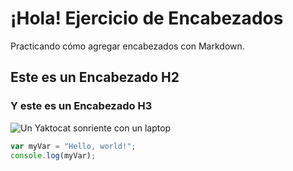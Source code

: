 # ¡Hola! Ejercicio de Encabezados

Practicando cómo agregar encabezados con Markdown.

## Este es un Encabezado H2

### Y este es un Encabezado H3

![Un Yaktocat sonriente con un laptop](https://octodex.github.com/images/yaktocat.png)

```javascript
var myVar = "Hello, world!";
console.log(myVar);
